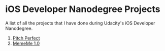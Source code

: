 # iOS Developer Nanodegree Projects
A list of all the projects that I have done during Udacity's iOS Developer Nanodegree.

1. [Pitch Perfect](PitchPerfect)
2. [MemeMe 1.0](MemeMe1.0)
